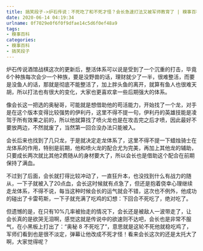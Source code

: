 ```yaml
---
title: 搞笑段子->炉石传说：不死吃了和不死才怪？会长急速打法又被军师教育了 | 糗事百科
date: 2020-06-14 04:19:34
urlname: 0f7029e0f6f0f9dfae14c5d6f0ef48a9
tags: 
- 糗事百科
categories:
- 糗事百科
- 搞笑段子
---
```

炉石传说酒馆战棋这次的更新后，整活体系可以说是受到了一个沉重的打击，毕竟6个种族每次会少一个种族，要是没野兽的话，理财就少了一半，很难整活，而要是没鱼人的话，那就是彻底不能整活了，加上胖头鱼的离开，就算有鱼人也很难天胡，所以打法也有很大的变化，大家也更喜欢拿一些后期强大的体系。

像会长这一把选的奥秘哥，可能就是想借助他的苟活能力，开始找了一个龙，对手是在这个版本变得比较强势的伊利丹，这里不得不提一句，伊利丹的英雄技能是凌驾于所有效果之前的，所以他就算找了喷火龙也是在攻击完之后才喷，因此最好不要放两边，不然就废了，当然第一回合没办法只能被入。

会长后来也找到了几只龙，于是就决定走龙体系了，这里不得不提一下蜡烛骑士在龙体系的作用，特别是前期，他和喷火龙的配合尤为完美，再加上其他龙的辅助，只要成长两次就比其他2费随从的身材要大了，所以会长也是借助这个配合在前期保持了满血。

不过到了后面，会长就打得比较冲动了，一直狂升本，也没找到什么有战力的随从，一下子就被入了20点血，会长这时候就有点急了，但还是抱着侥幸心理继续走龙体系，不得不说，每当这种时候会长的运气就会不错，这次也不例外，他成功的碰出了卡雷苟斯，一下子就充满了吃鸡的幻想：下回合不死吃了，绝对吃了。

但遗憾的是，在只有10%几率被抬走的情况下，会长还是被敌人一波带走了，让会长真的是欲哭无泪啊，感觉这就是传说中的欲速则不达吧，会长也是非常不服气，在小黑板上打出了：“奥秘 8 不死吃了”，意思就是这轮不死他就稳吃鸡了，军师们看到也是很不淡定，弹幕让他改成不死才怪！看来会长这次的还是太托大了啊，大家觉得呢？


